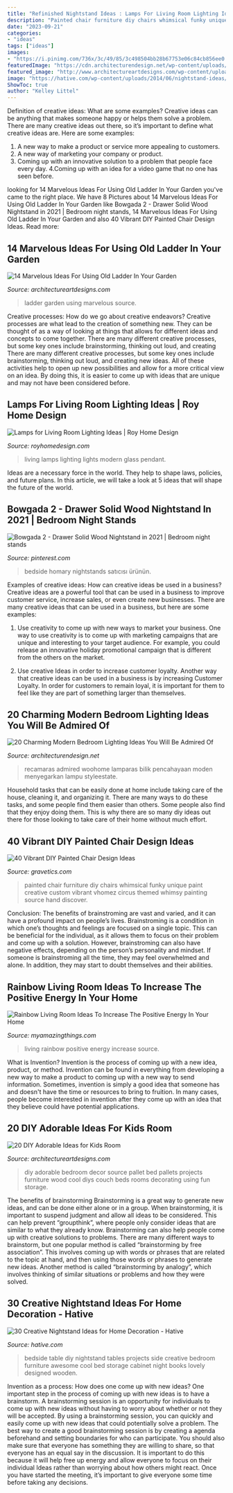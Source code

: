 ```yaml
---
title: "Refinished Nightstand Ideas : Lamps For Living Room Lighting Ideas"
description: "Painted chair furniture diy chairs whimsical funky unique paint creative custom vibrant vhomez circus themed whimsy painting source hand discover"
date: "2023-09-21"
categories:
- "ideas"
tags: ["ideas"]
images:
- "https://i.pinimg.com/736x/3c/49/85/3c498504bb28b67753e06c84cb856ee0.jpg"
featuredImage: "https://cdn.architecturendesign.net/wp-content/uploads/2015/06/AD-Modern-Bedroom-Lighting-9.jpg"
featured_image: "http://www.architectureartdesigns.com/wp-content/uploads/2017/03/8-28.jpg"
image: "https://hative.com/wp-content/uploads/2014/06/nightstand-ideas/12-night-stand-ideas.jpg"
ShowToc: true
author: "Kelley Littel"
---
```



Definition of creative ideas: What are some examples?
Creative ideas can be anything that makes someone happy or helps them solve a problem. There are many creative ideas out there, so it’s important to define what creative ideas are. Here are some examples:
1. A new way to make a product or service more appealing to customers.
2. A new way of marketing your company or product.
3. Coming up with an innovative solution to a problem that people face every day.
4.Coming up with an idea for a video game that no one has seen before.

	

		
looking for 14 Marvelous Ideas For Using Old Ladder In Your Garden you've came to the right place. We have 8 Pictures about 14 Marvelous Ideas For Using Old Ladder In Your Garden like Bowgada 2 - Drawer Solid Wood Nightstand in 2021 | Bedroom night stands, 14 Marvelous Ideas For Using Old Ladder In Your Garden and also 40 Vibrant DIY Painted Chair Design Ideas. Read more:
		
    
## 14 Marvelous Ideas For Using Old Ladder In Your Garden

<img loading=lazy src="http://www.architectureartdesigns.com/wp-content/uploads/2017/03/8-28.jpg" onerror="this.onerror=null;this.src='https://tse4.mm.bing.net/th?id=OIP.csKw7Kb0kGrL4CFWNrFUWgHaJ3&amp;pid=15.1';" alt="14 Marvelous Ideas For Using Old Ladder In Your Garden">

_Source: architectureartdesigns.com_

>ladder garden using marvelous source. 

	

Creative processes: How do we go about creative endeavors?
Creative processes are what lead to the creation of something new. They can be thought of as a way of looking at things that allows for different ideas and concepts to come together. There are many different creative processes, but some key ones include brainstorming, thinking out loud, and creating 
There are many different creative processes, but some key ones include brainstorming, thinking out loud, and creating new ideas. All of these activities help to open up new possibilities and allow for a more critical view on an idea. By doing this, it is easier to come up with ideas that are unique and may not have been considered before.

    
## Lamps For Living Room Lighting Ideas | Roy Home Design

<img loading=lazy src="http://www.royhomedesign.com/wp-content/uploads/2017/05/modern-lamps-for-living-room-glass-pendant-lights-ideas.jpg" onerror="this.onerror=null;this.src='https://tse2.mm.bing.net/th?id=OIP.cZ7wvJ22jzzWmFPlycm_IgHaFj&amp;pid=15.1';" alt="Lamps for Living Room Lighting Ideas | Roy Home Design">

_Source: royhomedesign.com_

>living lamps lighting lights modern glass pendant. 

	

Ideas are a necessary force in the world. They help to shape laws, policies, and future plans. In this article, we will take a look at 5 ideas that will shape the future of the world.

    
## Bowgada 2 - Drawer Solid Wood Nightstand In 2021 | Bedroom Night Stands

<img loading=lazy src="https://i.pinimg.com/736x/3c/49/85/3c498504bb28b67753e06c84cb856ee0.jpg" onerror="this.onerror=null;this.src='https://tse2.mm.bing.net/th?id=OIP.qI1q15kRWpA7pnH19uIMpgHaHa&amp;pid=15.1';" alt="Bowgada 2 - Drawer Solid Wood Nightstand in 2021 | Bedroom night stands">

_Source: pinterest.com_

>bedside homary nightstands satıcısı ürünün. 

	

Examples of creative ideas: How can creative ideas be used in a business?
Creative ideas are a powerful tool that can be used in a business to improve customer service, increase sales, or even create new businesses. There are many creative ideas that can be used in a business, but here are some examples:
1. Use creativity to come up with new ways to market your business. One way to use creativity is to come up with marketing campaigns that are unique and interesting to your target audience. For example, you could release an innovative holiday promotional campaign that is different from the others on the market.

2. Use creative Ideas in order to increase customer loyalty. Another way that creative ideas can be used in a business is by increasing Customer Loyalty. In order for customers to remain loyal, it is important for them to feel like they are part of something larger than themselves.

    
## 20 Charming Modern Bedroom Lighting Ideas You Will Be Admired Of

<img loading=lazy src="https://cdn.architecturendesign.net/wp-content/uploads/2015/06/AD-Modern-Bedroom-Lighting-9.jpg" onerror="this.onerror=null;this.src='https://tse4.mm.bing.net/th?id=OIP.7YT25h3kUf0pX7_qnIHD_gHaLH&amp;pid=15.1';" alt="20 Charming Modern Bedroom Lighting Ideas You Will Be Admired Of">

_Source: architecturendesign.net_

>recamaras admired woohome lamparas bilik pencahayaan moden menyegarkan lampu styleestate. 

	

Household tasks that can be easily done at home include taking care of the house, cleaning it, and organizing it. There are many ways to do these tasks, and some people find them easier than others. Some people also find that they enjoy doing them. This is why there are so many diy ideas out there for those looking to take care of their home without much effort.

    
## 40 Vibrant DIY Painted Chair Design Ideas

<img loading=lazy src="http://www.gravetics.com/wp-content/uploads/2017/08/Custom-painted-circus-themed-chair.jpg" onerror="this.onerror=null;this.src='https://tse4.mm.bing.net/th?id=OIP.JqYKhTtke4T0NhAiA3pSfwHaNO&amp;pid=15.1';" alt="40 Vibrant DIY Painted Chair Design Ideas">

_Source: gravetics.com_

>painted chair furniture diy chairs whimsical funky unique paint creative custom vibrant vhomez circus themed whimsy painting source hand discover. 

	

Conclusion: The benefits of brainstroming are vast and varied, and it can have a profound impact on people’s lives.
Brainstroming is a condition in which one’s thoughts and feelings are focused on a single topic. This can be beneficial for the individual, as it allows them to focus on their problem and come up with a solution. However, brainstroming can also have negative effects, depending on the person’s personality and mindset. If someone is brainstroming all the time, they may feel overwhelmed and alone. In addition, they may start to doubt themselves and their abilities.

    
## Rainbow Living Room Ideas To Increase The Positive Energy In Your Home

<img loading=lazy src="http://myamazingthings.com/wp-content/uploads/2017/07/Colourful_interior-10.jpg" onerror="this.onerror=null;this.src='https://tse3.mm.bing.net/th?id=OIP.tt68-gkzBsFWT4XmHxDyIgHaJ4&amp;pid=15.1';" alt="Rainbow Living Room Ideas To Increase The Positive Energy In Your Home">

_Source: myamazingthings.com_

>living rainbow positive energy increase source. 

	

What is Invention?
Invention is the process of coming up with a new idea, product, or method. Invention can be found in everything from developing a new way to make a product to coming up with a new way to send information. Sometimes, invention is simply a good idea that someone has and doesn't have the time or resources to bring to fruition. In many cases, people become interested in invention after they come up with an idea that they believe could have potential applications.

    
## 20 DIY Adorable Ideas For Kids Room

<img loading=lazy src="http://www.architectureartdesigns.com/wp-content/uploads/2013/06/25-630x1015.jpg" onerror="this.onerror=null;this.src='https://tse2.mm.bing.net/th?id=OIP.fWJj8OKLT4g9lLiuMO6NFAHaL7&amp;pid=15.1';" alt="20 DIY Adorable Ideas for Kids Room">

_Source: architectureartdesigns.com_

>diy adorable bedroom decor source pallet bed pallets projects furniture wood cool diys couch beds rooms decorating using fun storage. 

	

The benefits of brainstorming
Brainstorming is a great way to generate new ideas, and can be done either alone or in a group. When brainstorming, it is important to suspend judgment and allow all ideas to be considered. This can help prevent “groupthink”, where people only consider ideas that are similar to what they already know. Brainstorming can also help people come up with creative solutions to problems.
There are many different ways to brainstorm, but one popular method is called “brainstorming by free association”. This involves coming up with words or phrases that are related to the topic at hand, and then using those words or phrases to generate new ideas. Another method is called “brainstorming by analogy”, which involves thinking of similar situations or problems and how they were solved.

    
## 30 Creative Nightstand Ideas For Home Decoration - Hative

<img loading=lazy src="https://hative.com/wp-content/uploads/2014/06/nightstand-ideas/12-night-stand-ideas.jpg" onerror="this.onerror=null;this.src='https://tse4.mm.bing.net/th?id=OIP.i-WmWbvAXQsNV8NQzuYPawHaLH&amp;pid=15.1';" alt="30 Creative Nightstand Ideas for Home Decoration - Hative">

_Source: hative.com_

>bedside table diy nightstand tables projects side creative bedroom furniture awesome cool bed storage cabinet night books lovely designed wooden. 

	

Invention as a process: How does one come up with new ideas?
One important step in the process of coming up with new ideas is to have a brainstorm. A brainstorming session is an opportunity for individuals to come up with new ideas without having to worry about whether or not they will be accepted. By using a brainstorming session, you can quickly and easily come up with new ideas that could potentially solve a problem. 
The best way to create a good brainstorming session is by creating a agenda beforehand and setting boundaries for who can participate. You should also make sure that everyone has something they are willing to share, so that everyone has an equal say in the discussion. It is important to do this because it will help free up energy and allow everyone to focus on their individual Ideas rather than worrying about how others might react. Once you have started the meeting, it’s important to give everyone some time before taking any decisions.

